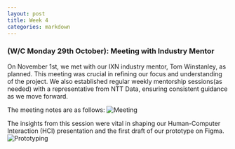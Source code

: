 ```yaml
---
layout: post
title: Week 4
categories: markdown
---
```


### (W/C Monday 29th October): Meeting with Industry Mentor ###

On November 1st, we met with our IXN industry mentor, Tom Winstanley, as planned. This meeting was crucial in refining our focus and understanding of the project. We also established regular weekly mentorship sessions(as needed) with a representative from NTT Data, ensuring consistent guidance as we move forward.

The meeting notes are as follows:
![Meeting](/2023/group43/assets/images/blogs/Meeting_Notes.png)

The insights from this session were vital in shaping our Human-Computer Interaction (HCI) presentation and the first draft of our prototype on Figma.
![Prototyping](/2023/group43/assets/images/blogs/Prototyping.png)